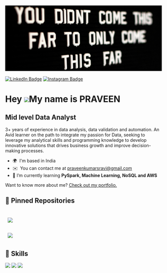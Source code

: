 ![Praveen's GitHub Banner](./header.jpg)
  
[![LinkedIn Badge](https://img.shields.io/badge/LinkedIn-Profile-informational?style=flat&logo=linkedin&logoColor=white&color=0D76A8)](https://www.linkedin.com/in/praveen-kumar-sr/)
[![Instagram Badge](https://img.shields.io/badge/Instagram-Profile-informational?style=flat&logo=instagram&logoColor=white&color=0D76A8)](https://www.instagram.com/praveen_sr_/)

Hey ![](https://user-images.githubusercontent.com/18350557/176309783-0785949b-9127-417c-8b55-ab5a4333674e.gif)My name is PRAVEEN
=======================================================================================================================================

Mid level Data Analyst
--------------------------------------

3+ years of experience in data analysis, data validation and automation. An Avid learner on the path to integrate my passion for Data, seeking to leverage my analytical skills and programming knowledge to develop innovative solutions that drives business growth and improve decision-making processes.

* 🌍  I'm based in India
* ✉️  You can contact me at [praveenkumarsravi@gmail.com](mailto:praveenkumarsravi@gmail.com)
* 🌱 I’m currently learning **PySpark, Machine Learning, NoSQL and AWS**

Want to know more about me? [Check out my portfolio.](https://praveen-kumar-sr.github.io/portfolio/)


## 📌 Pinned Repositories

<br>

<a href="https://praveen-kumar-sr.github.io/portfolio/">
  <img align="center" style="margin:0.5rem" src="https://github-readme-stats.vercel.app/api/pin/?username=praveen-kumar-sr&repo=portfolio&title_color=ffffff&text_color=c9cacc&icon_color=4AB197&bg_color=1A2B34" />
</a>

<br>
<br>

<a href="https://github.com/praveen-kumar-sr/Python-Projects-of-Mine">
  <img align="center" style="margin:0.5rem" src="https://github-readme-stats.vercel.app/api/pin/?username=praveen-kumar-sr&repo=Python-Projects-of-Mine&title_color=ffffff&text_color=c9cacc&icon_color=4AB197&bg_color=1A2B34" />
</a>

<br>


## 💼 Skills

![](https://img.shields.io/badge/code-Python-brightgreen?style=flat&logo=python&logoColor=white&color=4AB197)
![](https://img.shields.io/badge/Code-MongoDB-informational?style=flat&logo=MongoDB&logoColor=white&color=4AB197)
![](https://img.shields.io/badge/Code-MySQL-informational?style=flat&logo=MySQL&logoColor=white&color=4AB197)

<br>
